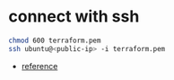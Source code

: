 
# connect with ssh

```bash
chmod 600 terraform.pem
ssh ubuntu@<public-ip> -i terraform.pem
```

- [reference](https://superuser.com/questions/287734/permissions-0777-for-id-key-are-too-open)

